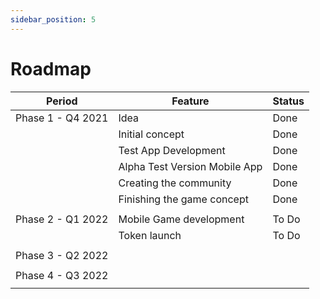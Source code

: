 ```yaml
---
sidebar_position: 5
---
```


# Roadmap

| Period            | Feature                       | Status |
|-------------------|-------------------------------|--------|
| Phase 1 - Q4 2021 | Idea                          | Done   |
|                   | Initial concept               | Done   |
|                   | Test App Development          | Done   |
|                   | Alpha Test Version Mobile App | Done   |
|                   | Creating the community        | Done   |
|                   | Finishing the game concept    | Done   |
|                   |                               |        |
| Phase 2 - Q1 2022 | Mobile Game development       | To Do  |
|                   | Token launch                  | To Do  |
|                   |                               |        |
| Phase 3 - Q2 2022 |                               |        |
|                   |                               |        |
| Phase 4 - Q3 2022 |                               |        |
|                   |                               |        |
